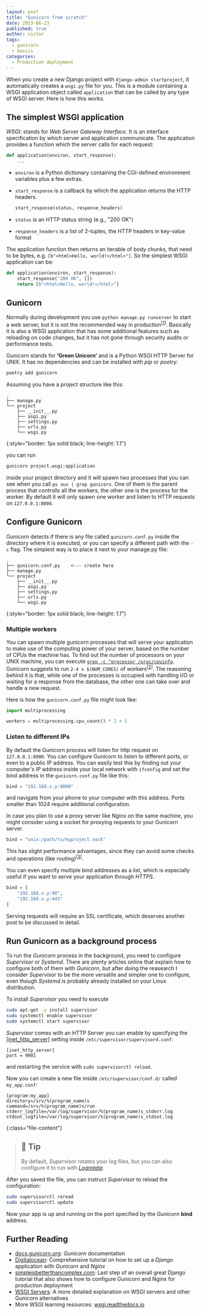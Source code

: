 ```yaml
---
layout: post
title: "Gunicorn from scratch"
date: 2023-06-23
published: true
author: victor
tags:
  - gunicorn
  - basics
categories:
  - Production deployment
---
```


When you create a new Django project with `django-admin startproject`, it automatically creates a `wsgi.py` file for you.
This is a module containing a WSGI application object called `application` that can be called by any type of WSGI server.
Here is how this works.

## The simplest WSGI application

*WSGI*: stands for *Web Server Gateway Interface*. It is an interface specification by which server and application communicate.
The application provides a function which the server calls for each request:

```python
def application(environ, start_response):
    ...
```

* `environ` is a Python dictionary containing the CGI-defined environment variables plus a few extras.
* `start_response` is a callback by which the application returns the HTTP headers.

  ```python
  start_response(status, response_headers)
  ```

* `status` is an HTTP status string (e.g., "200 OK")
* `response_headers` is a list of 2-tuples, the HTTP headers in key-value format

The application function then returns an iterable of body chunks, that need to be bytes, e.g. `[b"<html>Hello, world!</html>"]`.
So the simplest WSGI application can be:

```python
def application(environ, start_response):
    start_response("200 OK", [])
    return [b"<html>Hello, world!</html>"]
```

## Gunicorn

Normally during development you use `python manage.py runserver` to start a web server, but it is not the recommended way in production<sup>[[1](https://docs.djangoproject.com/en/dev/ref/django-admin/#runserver)]</sup>.
Basically it is also a WSGI application that has some additional features such as reloading on code changes, but it has not gone through security audits or performance tests.

Gunicorn stands for **‘Green Unicorn’** and is a Python WSGI HTTP Server for UNIX. 
It has no dependencies and can be installed with _pip_ or _poetry_:

```bash
poetry add gunicorn
```

Assuming you have a project structure like this:

```
.
├── manage.py
└── project
    ├── __init__.py
    ├── asgi.py
    ├── settings.py
    ├── urls.py
    └── wsgi.py
```
{:style="border: 1px solid black; line-height: 1.1"}

you can run

```bash
gunicorn project.wsgi:application
```

inside your project directory and it will spawn two processes that you can see when you call `ps aux | grep gunicorn`. 
One of them is the parent process that controlls all the workers, the other one is the process for the worker. By default it will only spawn one worker and listen to HTTP requests on `127.0.0.1:8000`.

## Configure Gunicorn

Gunicorn detects if there is any file called `gunicorn.conf.py` inside the directory where it is executed, or you can specify a different path with the `-c` flag.
The simplest way is to place it next to your manage.py file:

```
.
├── gunicorn.conf.py    <--- create here
├── manage.py
└── project
    ├── __init__.py
    ├── asgi.py
    ├── settings.py
    ├── urls.py
    └── wsgi.py
```
{:style="border: 1px solid black; line-height: 1.1"}

### Multiple workers

You can spawn multiple gunicorn processes that will serve your application to make use of the computing power of your server, based on the number of CPUs the machine has.
To find out the number of processors on your UNIX machine, you can execute [`grep -c ^processor /proc/cpuinfo`](https://stackoverflow.com/questions/6481005/how-to-obtain-the-number-of-cpus-cores-in-linux-from-the-command-line).
Gunicorn suggests to run `2-4 x $(NUM_CORES)` of workers<sup>[[2](https://docs.gunicorn.org/en/stable/settings.html#workers)]</sup>.
The reasoning behind it is that, while one of the processes is occupied with handling I/O or waiting for a response from the database, the other one can take over and handle a new request.

Here is how the `gunicorn.conf.py` file might look like:

```python
import multiprocessing

workers = multiprocessing.cpu_count() * 2 + 1
```

### Listen to different IPs

By default the Gunicorn process will listen for http request on `127.0.0.1:8000`.
You can configure Gunicorn to listen to different ports, or even to a public IP address.
You can easily test this by finding out your computer's IP address inside your local network with `ifconfig`  and set the bind address in the `gunicorn.conf.py` file like this:

```python
bind = "192.168.x.y:8000"
```

and navigate from your phone to your computer with this address. 
Ports smaller than 1024 require additional configuration.

In case you plan to use a proxy server like Nginx on the same machine, you might consider using a socket for proxying requests to your Gunicorn server.

```python
bind = "unix:/path/to/myproject.sock"
```

This has slight performance advantages, since they can avoid some checks and operations (like routing)<sup>[[3](https://serverfault.com/questions/124517/what-is-the-difference-between-unix-sockets-and-tcp-ip-sockets/124518#124518)]</sup>.

You can even specify multiple bind addresses as a list, which is especially useful if you want to serve your application through *HTTPS*.

```python
bind = [
    "192.168.x.y:80",
    "192.168.x.y:443"
]
```

Serving requests will require an SSL certificate, which deserves another post to be discussed in detail.

## Run Gunicorn as a background process

To run the *Gunicorn* process in the background, you need to configure *Supervisor* or *Systemd*.
There are plenty articles online that explain how to configure both of them with *Gunicorn*, but after doing the reasearch I consider *Supervisor* to be the more versatile and simpler one to configure, even though *Systemd* is probably already installed on your Linux distribution.

To install *Supervisor* you need to execute

```bash
sudo apt-get -y install supervisor
sudo systemctl enable supervisor
sudo systemctl start supervisor
```

*Supervisor* comes with an HTTP Server you can enable by specifying the [[inet_http_server]](http://supervisord.org/configuration.html#inet-http-server-section-values) setting inside `/etc/supervisor/supervisord.conf`:

```
[inet_http_server]
port = 9001
```

and restarting the service with `sudo supervisorctl reload`.

Now you can create a new file inside `/etc/supervisor/conf.d/` called `my_app.conf`:

```init
[program:my_app]
directory=/srv/%(program_name)s
command=/srv/%(program_name)s/run
stderr_logfile=/var/log/supervisor/%(program_name)s_stderr.log
stdout_logfile=/var/log/supervisor/%(program_name)s_stdout.log
```
{:class="file-content"}

> ## 🤫 Tip
> By default, *Supervisor* rotates your log files, but you can also configure it to run with [*Logrotate*](https://medium.com/@doodyp/easy-logging-with-logrotate-and-supervisord-16b72b79ded0).

After you saved the file, you can instruct *Supervisor* to reload the configuration:

```bash
sudo supervisorctl reread
sudo supervisorctl update
```

Now your app is up and running on the port specified by the *Gunicorn* **bind** address.


## Further Reading
* [docs.gunicorn.org][gunicorn]: *Gunicorn* documentation
* [Digitalocean](digitalocean): Comprehensive tutorial on how to set up a *Django* application with *Gunicorn* and *Nginx*
* [simpleisbetterthancomplex.com](simpleisbetterthancomplex): Last step of an overall great Django tutorial that also shows how to configure Gunicorn and Nginx for production deployment
* [WSGI Servers][fullstackpython]: A more detailed explanation on WSGI servers and other Gunicorn alternatives
* More WSGI learning resources: [wsgi.readthedocs.io][wsgi]

[wsgi]: https://wsgi.readthedocs.io/en/latest/
[gunicorn]: https://docs.gunicorn.org/en/stable/index.html
[simpleisbetterthancomplex]: https://simpleisbetterthancomplex.com/series/2017/10/16/a-complete-beginners-guide-to-django-part-7.html
[digitalocean]: https://www.digitalocean.com/community/tutorials/how-to-set-up-django-with-postgres-nginx-and-gunicorn-on-ubuntu-16-04
[fullstackpython]: https://www.fullstackpython.com/wsgi-servers.html
